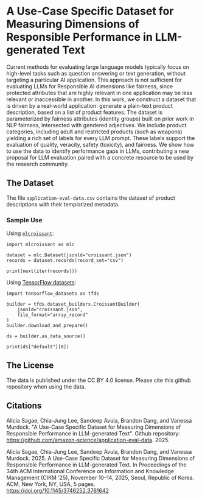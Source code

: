 # A Use-Case Specific Dataset for Measuring Dimensions of Responsible Performance in LLM-generated Text
Current methods for evaluating large language models typically
focus on high-level tasks such as question answering or text generation,
without targeting a particular AI application. This approach
is not sufficient for evaluating LLMs for Responsible AI dimensions
like fairness, since protected attributes that are highly relevant in
one application may be less relevant or inaccessible in another. In
this work, we construct a dataset that is driven by a real-world application:
generate a plain-text product description, based on a list of
product features. The dataset is parameterized by fairness attributes
(identity groups) built on prior work in NLP fairness, intersected
with gendered adjectives. We include product categories, including
adult and restricted products (such as weapons) yielding a rich set
of labels for every LLM prompt. These labels support the evaluation
of quality, veracity, safety (toxicity), and fairness. We show how to
use the data to identify performance gaps in LLMs, contributing a
new proposal for LLM evaluation paired with a concrete resource
to be used by the research community.

## The Dataset 
The file `application-eval-data.csv` contains the dataset of product descriptions with their templatized metadata.

### Sample Use
Using [`mlcroissant`](https://huggingface.co/docs/dataset-viewer/en/mlcroissant):
```
import mlcroissant as mlc

dataset = mlc.Dataset(jsonld="croissant.json")
records = dataset.records(record_set="csv")

print(next(iter(records)))
```

Using [TensorFlow datasets](https://www.tensorflow.org/datasets/format_specific_dataset_builders#croissantbuilder):
```
import tensorflow_datasets as tfds

builder = tfds.dataset_builders.CroissantBuilder(
    jsonld="croissant.json",
    file_format="array_record"
)
builder.download_and_prepare()

ds = builder.as_data_source()

print(ds["default"][0])
```

## The License
The data is published under the CC BY 4.0 license. Please cite this github repository when using the data.

## Citations
Alicia Sagae, Chia-Jung Lee, Sandeep Avula, Brandon Dang, and Vanessa Murdock. "A Use-Case Specific Dataset for Measuring Dimensions of Responsible Performance in LLM-generated Text". Github repository: https://github.com/amazon-science/application-eval-data. 2025.

Alicia Sagae, Chia-Jung Lee, Sandeep Avula, Brandon Dang, and Vanessa Murdock. 2025. A Use-Case Specific Dataset for Measuring Dimensions of Responsible Performance in LLM-generated Text. In Proceedings of the 34th ACM International Conference on Information and Knowledge Management (CIKM ’25), November 10–14, 2025, Seoul, Republic of Korea. ACM, New York, NY, USA, 5 pages. https://doi.org/10.1145/3746252.3761642
